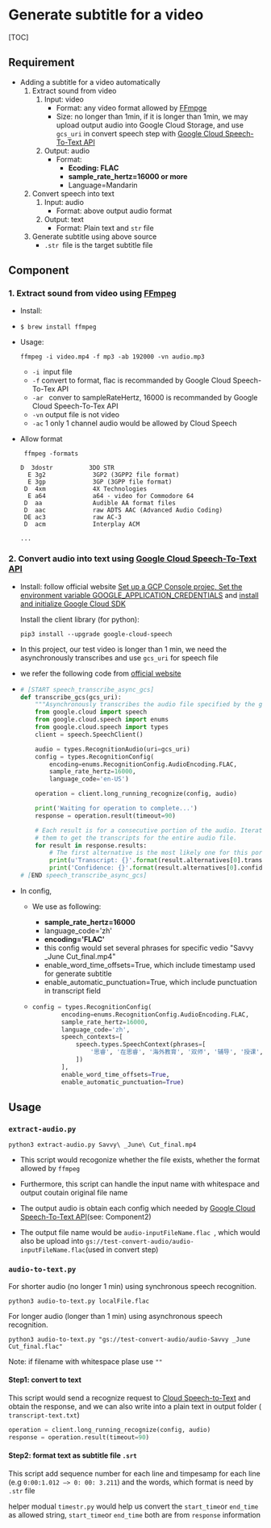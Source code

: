 # Generate subtitle for a video

[TOC]



## Requirement

- Adding a subtitle for a video automatically 
  1. Extract sound from video
     1. Input: video
        - Format: any video format allowed by [FFmpge](https://www.easytechguides.com/extract-audio-from-video.htm)
        - Size: no longer than 1min, if it is longer than 1min, we may upload output audio into Google Cloud Storage, and use `gcs_uri` in convert speech step with [Google Cloud Speech-To-Text API](https://cloud.google.com/speech-to-text/docs/languages)
     2. Output: audio
        - Format: 
          - **Ecoding: FLAC**
          - **sample_rate_hertz=16000 or more**
          - Language=Mandarin
  2. Convert speech into text
     1. Input: audio
        - Format: above output audio format
     2. Output: text
        - Format: Plain text and `str` file
  3. Generate subtitle using above source
     - `.str `file is the target subtitle file

## Component

### 1. Extract sound from video using [FFmpeg](https://www.easytechguides.com/extract-audio-from-video.htm)

- Install:

- ```shell
  $ brew install ffmpeg
  ```

- Usage:

  ```shell
  ffmpeg -i video.mp4 -f mp3 -ab 192000 -vn audio.mp3
  ```

  - `-i `input file
  - `-f` convert to format, flac is recommanded by Google Cloud Speech-To-Tex API
  - `-ar ` conver to sampleRateHertz, 16000 is recommanded by Google Cloud Speech-To-Tex API
  - `-vn` output file is not video
  - `-ac` 1 only 1 channel audio would be allowed by Cloud Speech

- Allow format

  ```shell
   ffmpeg -formats
  ```

  ```shell
  D  3dostr          3DO STR
    E 3g2             3GP2 (3GPP2 file format)
    E 3gp             3GP (3GPP file format)
   D  4xm             4X Technologies
    E a64             a64 - video for Commodore 64
   D  aa              Audible AA format files
   D  aac             raw ADTS AAC (Advanced Audio Coding)
   DE ac3             raw AC-3
   D  acm             Interplay ACM
   
  ...
  ```

### 2. Convert audio into text using [Google Cloud Speech-To-Text API](https://cloud.google.com/speech-to-text/docs/languages)

- Install: follow official website [Set up a GCP Console projec, Set the environment variable GOOGLE_APPLICATION_CREDENTIALS](https://cloud.google.com/speech-to-text/docs/quickstart-client-libraries) and [install and initialize Google Cloud SDK](https://cloud.google.com/sdk/docs/)

  Install the client library (for python):

  ```shell
  pip3 install --upgrade google-cloud-speech
  ```

- In this project, our test video is longer than 1 min, we need the asynchronously transcribes and use `gcs_uri` for speech file

- we refer the following code from [official website](https://cloud.google.com/speech-to-text/docs/async-recognize) 

- ```python
  # [START speech_transcribe_async_gcs]
  def transcribe_gcs(gcs_uri):
      """Asynchronously transcribes the audio file specified by the gcs_uri."""
      from google.cloud import speech
      from google.cloud.speech import enums
      from google.cloud.speech import types
      client = speech.SpeechClient()
  
      audio = types.RecognitionAudio(uri=gcs_uri)
      config = types.RecognitionConfig(
          encoding=enums.RecognitionConfig.AudioEncoding.FLAC,
          sample_rate_hertz=16000,
          language_code='en-US')
  
      operation = client.long_running_recognize(config, audio)
  
      print('Waiting for operation to complete...')
      response = operation.result(timeout=90)
  
      # Each result is for a consecutive portion of the audio. Iterate through
      # them to get the transcripts for the entire audio file.
      for result in response.results:
          # The first alternative is the most likely one for this portion.
          print(u'Transcript: {}'.format(result.alternatives[0].transcript))
          print('Confidence: {}'.format(result.alternatives[0].confidence))
  # [END speech_transcribe_async_gcs]
  ```

- In config,

  - We use as following:

    - **sample_rate_hertz=16000**
    - language_code='zh'
    - **encoding='FLAC'**
    - this config would set several phrases for specific vedio "Savvy _June Cut_final.mp4"
    - enable_word_time_offsets=True, which include timestamp used for generate subtitle
    - enable_automatic_punctuation=True, which include punctuation in transcript field

  - ```python
    config = types.RecognitionConfig(
            encoding=enums.RecognitionConfig.AudioEncoding.FLAC,
            sample_rate_hertz=16000,
            language_code='zh',
            speech_contexts=[
                speech.types.SpeechContext(phrases=[
                    '思睿', '在思睿', '海外教育', '双师', '辅导', '授课', '云台录播', '讲义', '赢取'
                ])
            ],
            enable_word_time_offsets=True,
            enable_automatic_punctuation=True)
    ```

## Usage

### `extract-audio.py`

```shell
python3 extract-audio.py Savvy\ _June\ Cut_final.mp4
```

- This script would recogonize whether the file exists, whether the format allowed by `ffmpeg`

- Furthermore, this script can handle the input name with whitespace and output coutain original file name
- The output audio is obtain each config which needed by [Google Cloud Speech-To-Text API](https://cloud.google.com/speech-to-text/docs/languages)(see: Component2)
- The output file name would be `audio-inputFileName.flac `, which would also be upload into `gs://test-convert-audio/audio-inputFileName.flac`(used in convert step)

### `audio-to-text.py`

For shorter audio (no longer 1 min) using synchronous speech recognition.

```shell
python3 audio-to-text.py localFile.flac
```

For longer audio (longer than 1 min) using asynchronous speech recognition.

```shell
python3 audio-to-text.py "gs://test-convert-audio/audio-Savvy _June Cut_final.flac"
```

Note: if filename with whitespace plase use `""`

#### Step1: convert to text

This script would send a recognize request to [Cloud Speech-to-Text](https://cloud.google.com/speech-to-text/) and obtain the response, and we can also write into a plain text in output folder (` transcript-text.txt`)

```python
operation = client.long_running_recognize(config, audio)
response = operation.result(timeout=90)
```

#### Step2: format text as subtitle file `.srt`

This script add sequence number for each line and timpesamp for each line (e.g `0:00:1.012 —> 0: 00: 3.211`) and the words, which format is need by `.str` file

helper modual `timestr.py` would help us convert the `start_time`or `end_time` as allowed string, `start_time`or `end_time` both are from `response` information